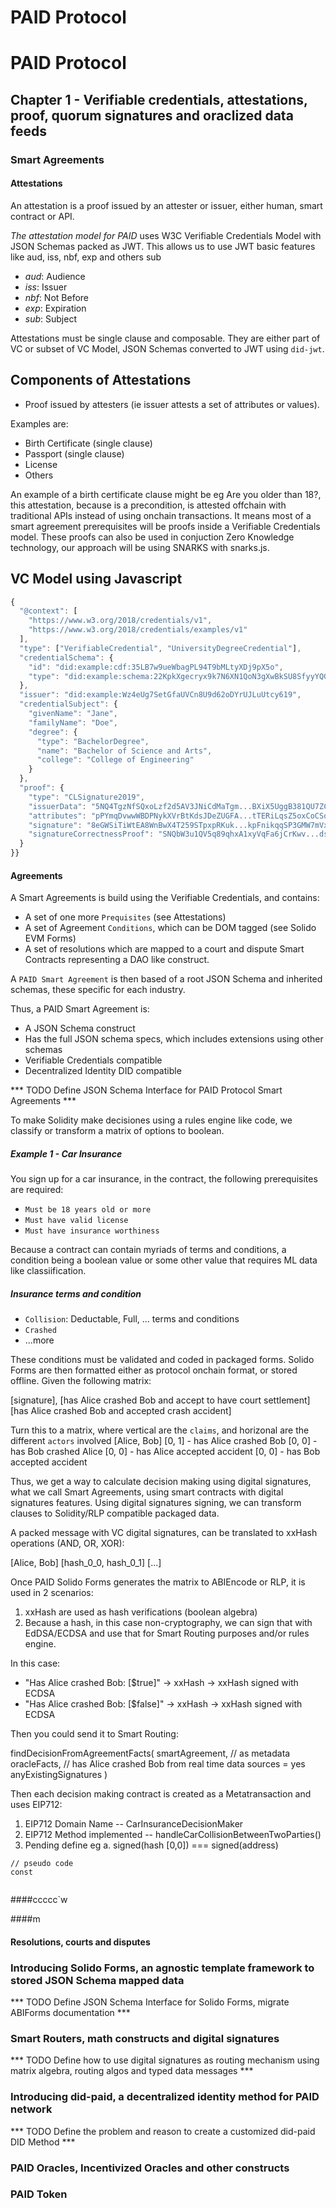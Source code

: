# PAID Protocol
# PAID Protocol

## Chapter 1 - Verifiable credentials, attestations, proof, quorum signatures and oraclized data feeds


### Smart Agreements

#### Attestations
An attestation is a proof issued by an attester or issuer, either human, smart contract or API.

*The attestation model for PAID* uses W3C Verifiable Credentials Model with JSON Schemas packed as JWT. This allows us to use JWT basic features like aud, iss, nbf, exp and others sub

- *aud*: Audience
- *iss*: Issuer
- *nbf*: Not Before
- *exp*: Expiration
- *sub*: Subject


Attestations must be single clause and composable. They are either part of VC or subset of VC Model, JSON Schemas converted to JWT using `did-jwt`.

## Components of Attestations
- Proof issued by attesters (ie issuer attests a set of attributes or values).

Examples are:
- Birth Certificate (single clause)
- Passport (single clause)
- License
- Others 

An example of a birth certificate clause might be eg Are you older than 18?, this attestation, because is a precondition, is attested offchain with traditional APIs instead of using onchain transactions. It means most of a smart agreement prerequisites will be proofs inside a Verifiable Credentials model. These proofs can also be used in conjuction Zero Knowledge technology, our approach will be using SNARKS with snarks.js.


## VC Model using Javascript
```javascript
{
  "@context": [
    "https://www.w3.org/2018/credentials/v1",
    "https://www.w3.org/2018/credentials/examples/v1"
  ],
  "type": ["VerifiableCredential", "UniversityDegreeCredential"],
  "credentialSchema": {
    "id": "did:example:cdf:35LB7w9ueWbagPL94T9bMLtyXDj9pX5o",
    "type": "did:example:schema:22KpkXgecryx9k7N6XN1QoN3gXwBkSU8SfyyYQG"
  },
  "issuer": "did:example:Wz4eUg7SetGfaUVCn8U9d62oDYrUJLuUtcy619",
  "credentialSubject": {
    "givenName": "Jane",
    "familyName": "Doe",
    "degree": {
      "type": "BachelorDegree",
      "name": "Bachelor of Science and Arts",
      "college": "College of Engineering"
    }
  },
  "proof": {
    "type": "CLSignature2019",
    "issuerData": "5NQ4TgzNfSQxoLzf2d5AV3JNiCdMaTgm...BXiX5UggB381QU7ZCgqWivUmy4D",
    "attributes": "pPYmqDvwwWBDPNykXVrBtKdsJDeZUGFA...tTERiLqsZ5oxCoCSodPQaggkDJy",
    "signature": "8eGWSiTiWtEA8WnBwX4T259STpxpRKuk...kpFnikqqSP3GMW7mVxC4chxFhVs",
    "signatureCorrectnessProof": "SNQbW3u1QV5q89qhxA1xyVqFa6jCrKwv...dsRypyuGGK3RhhBUvH1tPEL8orH"
  }
}}

```
#### Agreements
A Smart Agreements is build using the Verifiable Credentials, and contains:

- A set of one more `Prequisites` (see Attestations)
- A set of Agreement `Conditions`, which can be DOM tagged (see Solido EVM Forms)
- A set of resolutions which are mapped to a court and dispute Smart Contracts representing a DAO like construct.

A `PAID Smart Agreement` is then based of a root JSON Schema and inherited schemas, these specific for each industry.

Thus, a PAID Smart Agreement is:

- A JSON Schema construct
- Has the full JSON schema specs, which includes extensions using other schemas
- Verifiable Credentials compatible
- Decentralized Identity DID compatible

*** TODO Define JSON Schema Interface for PAID Protocol Smart Agreements ***


To make Solidity make decisiones using a rules engine like code, we classify or transform a matrix of options to boolean.

##### Example 1 - Car Insurance

You sign up for a car insurance, in the contract, the following prerequisites are required:

- `Must be 18 years old or more`
- `Must have valid license`
- `Must have insurance worthiness`

Because a contract can contain myriads of terms and conditions, a condition being a boolean value or some other value that requires ML data like
classiification. 

##### Insurance terms and condition

- `Collision`: Deductable, Full, ... terms and conditions
- `Crashed`
- ...more

These conditions must be validated and coded in packaged forms. Solido Forms are then formatted either as protocol onchain format, or stored offline.
 Given the following matrix:
 
 [signature],
 [has Alice crashed Bob and accept to have court settlement]
 [has Alice crashed Bob and accepted crash accident]
 

Turn this to a matrix, where vertical are the `claims`, and horizonal are the different `actors` involved
[Alice, Bob]
[0, 1]    - has Alice crashed Bob
[0, 0]    - has Bob crashed Alice
[0, 0]    - has Alice accepted accident
[0, 0]    - has Bob accepted accident


Thus, we get a way to calculate decision making using digital signatures, what we call Smart Agreements, using smart contracts with digital signatures features. 
Using digital signatures signing, we can transform clauses to Solidity/RLP compatible packaged data.

A packed message with VC digital signatures, can be translated to xxHash operations (AND, OR, XOR):

[Alice, Bob]
[hash_0_0, hash_0_1]
[...]

Once PAID Solido Forms generates the matrix to ABIEncode or RLP, it is used in 2 scenarios:

1. xxHash are used as hash verifications (boolean algebra)
2. Because a hash, in this case non-cryptography, we can sign that with EdDSA/ECDSA and use that for Smart Routing purposes and/or rules engine.

In this case:

- "Has Alice crashed Bob: [$true]"  -> xxHash -> xxHash signed with ECDSA
- "Has Alice crashed Bob: [$false]" -> xxHash -> xxHash signed with ECDSA

Then you could send it to Smart Routing:


findDecisionFromAgreementFacts(
   smartAgreement,   // as metadata
   oracleFacts,      // has Alice crashed Bob from real time data sources = yes
   anyExistingSignatures
)

Then each decision making contract is created as a Metatransaction and uses EIP712:

1. EIP712 Domain Name -- CarInsuranceDecisionMaker
2. EIP712 Method implemented -- handleCarCollisionBetweenTwoParties()
3. Pending define eg
    a. signed(hash [0,0]) === signed(address)




























```
// pseudo code
const 


```

####ccccc`w

####m

#### Resolutions, courts and disputes

### Introducing Solido Forms, an agnostic template framework to stored JSON Schema mapped data

*** TODO Define JSON Schema Interface for Solido Forms, migrate ABIForms documentation ***


### Smart Routers, math constructs and digital signatures 

*** TODO Define how to use digital signatures as routing mechanism using matrix algebra, routing  algos and typed data messages ***


### Introducing did-paid, a decentralized identity method for PAID network

*** TODO Define the problem and reason to create a customized did-paid DID Method ***


### PAID Oracles, Incentivized Oracles and other constructs


### PAID Token

